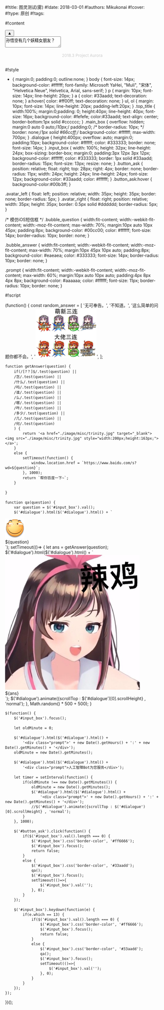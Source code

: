 
#!title:    图灵测试(雾)
#!date:     2018-03-01
#!authors:  Mikukonai
#!cover:    
#!type:     原创
#!tags:     

#!content

<div class="main_box">
<div class="dialogue" id="dialogue">
</div>
<button class="button_ask" id="button_ask">▲</button>
<div><textarea class="input_box" id="input_box" placeholder="请输入问题">孙悟空有几个妖精女朋友？</textarea></div>

</div>

<div style="text-align: center;margin: 15px auto 30px auto;font-size:13px;color:#cccccc;">
    2018.3 Project Aurora
</div>

#!style

* {
    margin:0;
    padding:0;
    outline:none;
}
body {
    font-size: 14px;
    background-color: #ffffff;
    font-family: Microsoft YaHei, "Muli", "宋体", "Helvetica Neue", Helvetica, Arial, sans-serif;
}
p {
    margin: 10px;
    font-size: 14px;
    line-height: 20px;
}
a {
    color: #33aadd; text-decoration: none;
}
a:hover{
    color: #ff00ff; text-decoration: none;
}
ul, ol {
    margin: 10px;
    font-size: 14px;
    line-height: 20px;
    padding-left:20px;
}
.top_title {
    width:100%;
    margin:0;padding: 0;
    height:40px; line-height: 40px;
    font-size: 16px;
    background-color: #fefefe;
    color:#33aadd;
    text-align: center;
    border-bottom:1px solid #cccccc;
}
.main_box {
    overflow: hidden;
    margin:0 auto 0 auto;/*10px;*/
    padding:0;
    /* border-radius: 10px; */
    border: none;/*1px solid #66ccff;*/
    background-color: #ffffff;
    max-width: 700px;
}
.dialogue {
    height:400px;
    overflow: auto;
    margin:0;
    padding:10px;
    background-color: #ffffff;
    color: #333333;
    border: none;
    font-size: 14px;
}
.input_box {
    width: 100%;
    height: 32px;
    line-height: 24px;
    box-sizing: border-box;
    margin:0;
    padding:3px 12px 3px 12px;
    background-color: #ffffff;
    color: #333333;
    border: 1px solid #33aadd;
    border-radius: 15px;
    font-size: 13px;
    resize: none;
}
.button_ask {
    position: relative;
    float: right;
    top: 28px;
    right: 4px;
    border: none;
    border-radius: 11px;
    width: 24px;
    height: 24px;
    line-height: 24px;
    font-size: 12px;
    background-color: #33aadd;
    color: #ffffff;
}
.button_ask:hover {
    background-color:#00b3ff;
}

.avatar_left {
    float: left;
    position: relative;
    width: 35px;
    height: 35px;
    border: none;
    border-radius: 5px;
}
.avatar_right {
    float: right;
    position: relative;
    width: 35px;
    height: 35px;
    border: 0.5px solid #dddddd;
    border-radius: 5px;
}

/* 模仿iOS短信框 */
.bubble_question {
    width:fit-content;
    width:-webkit-fit-content;
    width:-moz-fit-content;
    max-width: 70%;
    margin:10px auto 10px 45px;
    padding:8px;
    background-color: #00cc00;
    color: #ffffff;
    font-size: 14px;
    border-radius: 10px;
    border: none;
}

.bubble_answer {
    width:fit-content;
    width:-webkit-fit-content;
    width:-moz-fit-content;
    max-width: 70%;
    margin:10px 45px 10px auto;
    padding:8px;
    background-color: #eaeaea;
    color: #333333;
    font-size: 14px;
    border-radius: 10px;
    border: none;
}

.prompt {
    width:fit-content;
    width:-webkit-fit-content;
    width:-moz-fit-content;
    max-width: 60%;
    margin:10px auto 10px auto;
    padding:4px 8px 4px 8px;
    background-color: #aaaaaa;
    color: #ffffff;
    font-size: 11px;
    border-radius: 10px;
    border: none;
}


#!script

(function() {
    const random_answer = [
    '无可奉告。',
    '不知道。',
    '这么简单的问题你都不会。',
    '<a href="./image/misc/trinity.jpg" target="_blank"><img src="./image/misc/trinity.jpg" style="width:200px;height:163px;"></a>',
    ];

    function getAnswer(question) {
        if(/[?？]$/.test(question) ||
        /怎/.test(question) ||
        /什么/.test(question) ||
        /吗/.test(question) ||
        /谁/.test(question) ||
        /么/.test(question) ||
        /哪/.test(question) ||
        /咋/.test(question) ||
        /多少/.test(question) ||
        /几/.test(question) ||
        /何/.test(question)
        ) {
            return '<a href="./image/misc/trinity.jpg" target="_blank"><img src="./image/misc/trinity.jpg" style="width:200px;height:163px;"></a>';
        }
        else {
            setTimeout(function() {
                window.location.href = `https://www.baidu.com/s?wd=${question}`;
            }, 1000);
            return `帮你百度一下~`;
        }
        
    }

    function qa(question) {
        var question = $('#input_box').val();
        $('#dialogue').html($('#dialogue').html() + `
<div>
    <img class="avatar_left" src="./image/misc/huaji.jpg">
    <div class="bubble_question">${question}</div>
</div>`);
        setTimeout(()=> {
            let ans = getAnswer(question);
            $('#dialogue').html($('#dialogue').html() + `
<div>
    <img class="avatar_right" src="./image/misc/kizuna-ai.jpg">
    <div class="bubble_answer">${ans}</div>
</div>`);
            $('#dialogue').animate({scrollTop : $('#dialogue')[0].scrollHeight} , 'normal');
        }, Math.random() * 500 + 500);
    }

    $(function() {
        $('#input_box').focus();

        let oldMinute = 0;

        $('#dialogue').html($('#dialogue').html() + 
            '<div class="prompt">' + new Date().getHours() + ':' + new Date().getMinutes() + '</div>');
        oldMinute = new Date().getMinutes();

        $('#dialogue').html($('#dialogue').html() + 
            '<div class="prompt">人工智障Bot为您服务</div>');

        let timer = setInterval(function() {
            if(oldMinute !== new Date().getMinutes()) {
                oldMinute = new Date().getMinutes();
                $('#dialogue').html($('#dialogue').html() + 
                    '<div class="prompt">' + new Date().getHours() + ':' + new Date().getMinutes() + '</div>');
                //$('#dialogue').animate({scrollTop : $('#dialogue')[0].scrollHeight} , 'normal');
            }
        }, 1000);

        $('#button_ask').click(function() {
            if($('#input_box').val().length === 0) {
                $('#input_box').css('border-color', '#ff6666');
                $('#input_box').focus();
                return false;
            }
            else {
                $('#input_box').css('border-color', '#33aadd');
                qa();
                $('#input_box').focus();
                setTimeout(()=>{
                    $('#input_box').val('');
                }, 0);
            }
        });

        $('#input_box').keydown(function(e) {
            if(e.which == 13) {
                if($('#input_box').val().length === 0) {
                    $('#input_box').css('border-color', '#ff6666');
                    $('#input_box').focus();
                    return false;
                }
                else {
                    $('#input_box').css('border-color', '#33aadd');
                    qa();
                    $('#input_box').focus();
                    setTimeout(()=>{
                        $('#input_box').val('');
                    }, 0);
                }
            }
        });
    });
})();
